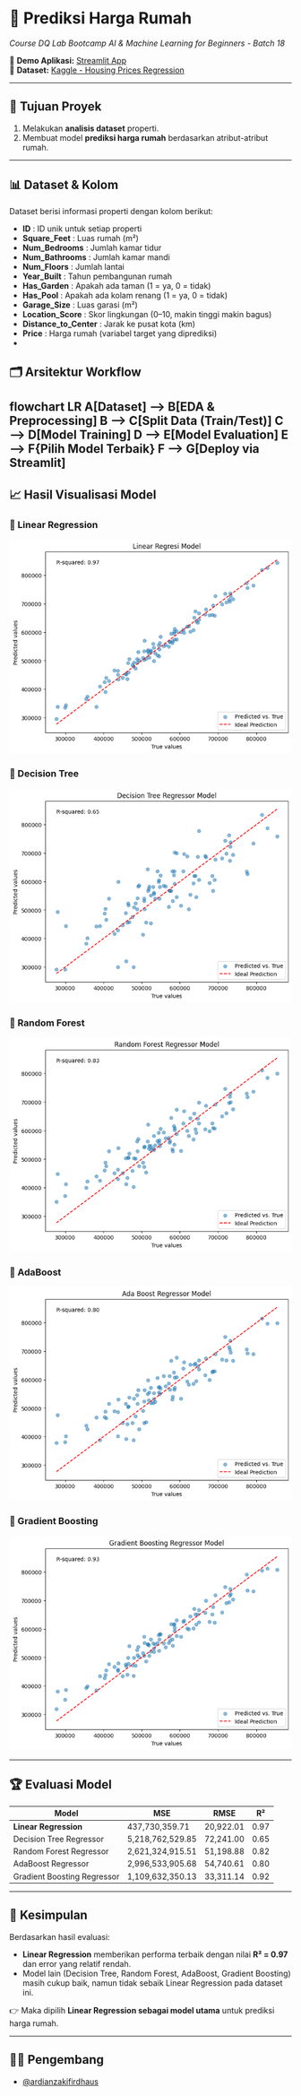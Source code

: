 # 🏡 Prediksi Harga Rumah  
*Course DQ Lab Bootcamp AI & Machine Learning for Beginners - Batch 18*  

🔗 **Demo Aplikasi:** [Streamlit App](https://project-prediksi-harga-rumah.streamlit.app/)  
📂 **Dataset:** [Kaggle - Housing Prices Regression](https://www.kaggle.com/datasets/denkuznetz/housing-prices-regression/data?select=real_estate_dataset.csv)  

---

## 🎯 Tujuan Proyek
1. Melakukan **analisis dataset** properti.  
2. Membuat model **prediksi harga rumah** berdasarkan atribut-atribut rumah.  

---

## 📊 Dataset & Kolom
Dataset berisi informasi properti dengan kolom berikut:  

- **ID** : ID unik untuk setiap properti  
- **Square_Feet** : Luas rumah (m²)  
- **Num_Bedrooms** : Jumlah kamar tidur  
- **Num_Bathrooms** : Jumlah kamar mandi  
- **Num_Floors** : Jumlah lantai  
- **Year_Built** : Tahun pembangunan rumah  
- **Has_Garden** : Apakah ada taman (1 = ya, 0 = tidak)  
- **Has_Pool** : Apakah ada kolam renang (1 = ya, 0 = tidak)  
- **Garage_Size** : Luas garasi (m²)  
- **Location_Score** : Skor lingkungan (0–10, makin tinggi makin bagus)  
- **Distance_to_Center** : Jarak ke pusat kota (km)  
- **Price** : Harga rumah (variabel target yang diprediksi)
- 
## 🗂️ Arsitektur Workflow

flowchart LR
    A[Dataset] --> B[EDA & Preprocessing]
    B --> C[Split Data (Train/Test)]
    C --> D[Model Training]
    D --> E[Model Evaluation]
    E --> F{Pilih Model Terbaik}
    F --> G[Deploy via Streamlit]
---

## 📈 Hasil Visualisasi Model

### 🔹 Linear Regression
![Linear Evaluation](https://github.com/ardianzakifirdhaus/Project/blob/main/linear_evaluation.png)

### 🔹 Decision Tree
![Decision Tree Evaluation](https://github.com/ardianzakifirdhaus/Project/blob/main/decision_tree_evaluation.png)

### 🔹 Random Forest
![Random Forest Evaluation](https://github.com/ardianzakifirdhaus/Project/blob/main/random_forest_evaluation.png)

### 🔹 AdaBoost
![AdaBoost Evaluation](https://github.com/ardianzakifirdhaus/Project/blob/main/adaboost_evaluation.png)

### 🔹 Gradient Boosting
![Gradient Boosting Evaluation](https://github.com/ardianzakifirdhaus/Project/blob/main/gradient_boosting_evaluation.png)

---

## 🏆 Evaluasi Model

| Model                     | MSE              | RMSE            | R²   |
|----------------------------|-----------------|----------------|------|
| **Linear Regression**      | 437,730,359.71  | 20,922.01      | 0.97 |
| Decision Tree Regressor    | 5,218,762,529.85| 72,241.00      | 0.65 |
| Random Forest Regressor    | 2,621,324,915.51| 51,198.88      | 0.82 |
| AdaBoost Regressor         | 2,996,533,905.68| 54,740.61      | 0.80 |
| Gradient Boosting Regressor| 1,109,632,350.13| 33,311.14      | 0.92 |

---

## 📌 Kesimpulan
Berdasarkan hasil evaluasi:  
- **Linear Regression** memberikan performa terbaik dengan nilai **R² = 0.97** dan error yang relatif rendah.  
- Model lain (Decision Tree, Random Forest, AdaBoost, Gradient Boosting) masih cukup baik, namun tidak sebaik Linear Regression pada dataset ini.  

👉 Maka dipilih **Linear Regression sebagai model utama** untuk prediksi harga rumah.  

---

## 👨‍💻 Pengembang
- [@ardianzakifirdhaus](https://github.com/ardianzakifirdhaus)  
